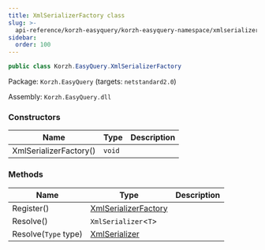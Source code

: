 ```yaml
---
title: XmlSerializerFactory class
slug: >-
  api-reference/korzh-easyquery/korzh-easyquery-namespace/xmlserializerfactory-class
sidebar:
  order: 100
---
```


```csharp
public class Korzh.EasyQuery.XmlSerializerFactory

```
Package: `Korzh.EasyQuery` (targets: `netstandard2.0`)

Assembly: `Korzh.EasyQuery.dll`

### Constructors

| Name | Type | Description | 
| --- | --- | --- | 
| XmlSerializerFactory() | `void` |  | 


### Methods

| Name | Type | Description | 
| --- | --- | --- | 
| Register() | [XmlSerializerFactory](///easyquery/docs/api-reference/korzh-easyquery/korzh-easyquery-namespace/xmlserializerfactory-class) |  | 
| Resolve() | `XmlSerializer`&lt;`T`&gt; |  | 
| Resolve(`Type` type) | [XmlSerializer](///easyquery/docs/api-reference/korzh-easyquery/korzh-easyquery-namespace/xmlserializer-class) |  |
